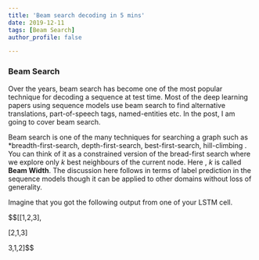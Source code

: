 ```yaml
---
title: 'Beam search decoding in 5 mins'
date: 2019-12-11
tags: [Beam Search]
author_profile: false

---
```

### Beam Search

Over the years, beam search has become one of the most popular technique for decoding a sequence at test time. Most of the deep learning papers using sequence models use beam search to find alternative translations, part-of-speech tags, named-entities etc. In the post, I am going to cover beam search. 

Beam search is one of the many techniques for searching a graph such as *breadth-first-search, depth-first-search, best-first-search, hill-climbing . You can think of it as a constrained version of the bread-first search where we explore only *k* best neighbours of the current node. Here , *k* is called **Beam Width**. The discussion here follows in terms of label prediction in the sequence models though it can be applied to other domains without loss of generality.

Imagine that you got the following output from one of your LSTM cell.

$$[[1,2,3],

[2,1,3]

3,1,2]$$

